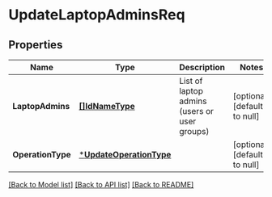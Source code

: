 # UpdateLaptopAdminsReq

## Properties
Name | Type | Description | Notes
------------ | ------------- | ------------- | -------------
**LaptopAdmins** | [**[]IdNameType**](IdNameType.md) | List of laptop admins (users or user groups) | [optional] [default to null]
**OperationType** | [***UpdateOperationType**](UpdateOperationType.md) |  | [optional] [default to null]

[[Back to Model list]](../README.md#documentation-for-models) [[Back to API list]](../README.md#documentation-for-api-endpoints) [[Back to README]](../README.md)

